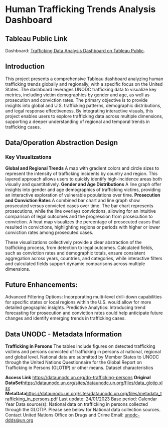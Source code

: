 # Human Trafficking Trends Analysis Dashboard

## Tableau Public Link
Dashboard: [Trafficking Data Analysis Dashboard on Tableau Public](https://public.tableau.com/app/profile/rebecca.carter7015/viz/Midterminprogress/Home).

## Introduction
This project presents a comprehensive Tableau dashboard analyzing human trafficking trends globally and regionally, with a specific focus on the United States. The dashboard leverages UNODC trafficking data to visualize key metrics, including victim demographics by gender and age, as well as prosecution and conviction rates. The primary objective is to provide insights into global and U.S. trafficking patterns, demographic distributions, and legal response effectiveness. By integrating interactive visuals, this project enables users to explore trafficking data across multiple dimensions, supporting a deeper understanding of regional and temporal trends in trafficking cases.

## Data/Operation Abstraction Design

### Key Visualizations
**Global and Regional Trends** A map with gradient colors and circle sizes to represent the intensity of trafficking incidents by country and region. This layered approach allows users to quickly identify high-incidence areas both visually and quantitatively.
**Gender and Age Distributions** A line graph offer insights into gender and age demographics of trafficking victims, providing an interactive exploration of vulnerable populations over time.
**Prosecution and Conviction Rates** A combined bar chart and line graph show prosecuted versus convicted cases over time. The bar chart represents prosecutions, while the line overlays convictions, allowing for an intuitive comparison of legal outcomes and the progression from prosecution to conviction.
A heat map visualizes the percentage of prosecuted cases that resulted in convictions, highlighting regions or periods with higher or lower conviction rates among prosecuted cases.

These visualizations collectively provide a clear abstraction of the trafficking process, from detection to legal outcomes. Calculated fields, such as conviction rates and demographic totals, ensure consistent aggregation across years, countries, and categories, while interactive filters and calculated fields support dynamic comparisons across multiple dimensions.

## Future Enhancements:
Advanced Filtering Options: Incorporating multi-level drill-down capabilities for specific states or local regions within the U.S. would allow for more detailed geographic insights.
Predictive Analytics: Introducing trend forecasting for prosecution and conviction rates could help anticipate future changes and identify emerging trends in trafficking cases.

## Data UNODC - Metadata Information
**Trafficking in Persons**
The tables include figures on detected trafficking victims and persons convicted of
trafficking in persons at national, regional and global level. National data are
submitted by Member States to UNODC through the United Nations Questionnaire
for the Global Report on Trafficking in Persons (GLOTIP) or other means.
Dataset characteristics

**Access Link** https://dataunodc.un.org/dp-trafficking-persons
**Original DataSet**https://dataunodc.un.org/sites/dataunodc.un.org/files/data_glotip.xlsx
**MetaData**https://dataunodc.un.org/sites/dataunodc.un.org/files/metadata_trafficking_in_persons.pdf
Last update: 24/01/2023
Base period: Calendar Year
Data source(s): National data on trafficking in persons collected through the GLOTIP. Please see
below for National data collection sources.
Contact
United Nations Office on Drugs and Crime
Email: unodc-ddds@un.org 
